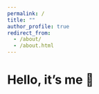 ```yaml
---
permalink: /
title: ""
author_profile: true
redirect_from: 
  - /about/
  - /about.html
---
```



# Hello, it’s me 👀
